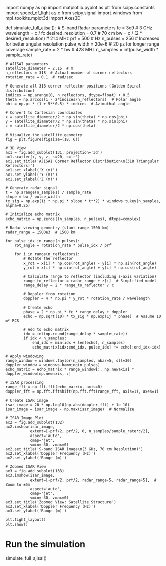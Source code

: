 import numpy as np
import matplotlib.pyplot as plt
from scipy.constants import speed_of_light as c
from scipy.signal import windows
from mpl_toolkits.mplot3d import Axes3D

def simulate_full_ajisai():
    # S-band Radar parameters
    fc = 3e9  # 3 GHz
    wavelength = c / fc
    desired_resolution = 0.7  # 70 cm
    bw = c / (2 * desired_resolution)  # 214 MHz
    prf = 500  # Hz
    n_pulses = 256  # Increased for better angular resolution
    pulse_width = 20e-6  # 20 μs for longer range coverage
    sample_rate = 2 * bw  # 428 MHz
    n_samples = int(pulse_width * sample_rate)
    
    # AJISAI parameters
    satellite_diameter = 2.15  # m
    n_reflectors = 318  # Actual number of corner reflectors
    rotation_rate = 0.1  # rad/sec
    
    # Generate all 318 corner reflector positions (Golden Spiral distribution)
    indices = np.arange(0, n_reflectors, dtype=float) + 0.5
    theta = np.arccos(1 - 2*indices/n_reflectors)  # Polar angle
    phi = np.pi * (1 + 5**0.5) * indices  # Azimuthal angle
    
    # Convert to Cartesian coordinates
    x = satellite_diameter/2 * np.sin(theta) * np.cos(phi)
    y = satellite_diameter/2 * np.sin(theta) * np.sin(phi)
    z = satellite_diameter/2 * np.cos(theta)
    
    # Visualize the satellite geometry
    fig = plt.figure(figsize=(18, 6))
    
    # 3D View
    ax1 = fig.add_subplot(131, projection='3d')
    ax1.scatter(x, y, z, s=20, c='r')
    ax1.set_title('AJISAI Corner Reflector Distribution\n(318 Triangular Reflectors)')
    ax1.set_xlabel('X (m)')
    ax1.set_ylabel('Y (m)')
    ax1.set_zlabel('Z (m)')
    
    # Generate radar signal
    t = np.arange(n_samples) / sample_rate
    slope = bw / pulse_width
    tx_sig = np.exp(1j * np.pi * slope * t**2) * windows.tukey(n_samples, alpha=0.25)
    
    # Initialize echo matrix
    echo_matrix = np.zeros((n_samples, n_pulses), dtype=complex)
    
    # Radar viewing geometry (slant range 1500 km)
    radar_range = 1500e3  # 1500 km
    
    for pulse_idx in range(n_pulses):
        rot_angle = rotation_rate * pulse_idx / prf
        
        for i in range(n_reflectors):
            # Rotate the reflector
            x_rot = x[i] * np.cos(rot_angle) - y[i] * np.sin(rot_angle)
            y_rot = x[i] * np.sin(rot_angle) + y[i] * np.cos(rot_angle)
            
            # Calculate range to reflector (including z-axis variation)
            range_to_reflector = radar_range + z[i]  # Simplified model
            range_delay = 2 * range_to_reflector / c
            
            # Doppler from rotation
            doppler = 4 * np.pi * y_rot * rotation_rate / wavelength
            
            # Create echo
            phase = 2 * np.pi * fc * range_delay + doppler
            echo = np.sqrt(10) * tx_sig * np.exp(1j * phase)  # Assume 10 m² RCS
            
            # Add to echo matrix
            idx = int(np.round(range_delay * sample_rate))
            if idx < n_samples:
                end_idx = min(idx + len(echo), n_samples)
                echo_matrix[idx:end_idx, pulse_idx] += echo[:end_idx-idx]
    
    # Apply windowing
    range_window = windows.taylor(n_samples, nbar=5, sll=30)
    doppler_window = windows.hamming(n_pulses)
    echo_matrix = echo_matrix * range_window[:, np.newaxis] * doppler_window[np.newaxis, :]
    
    # ISAR processing
    range_fft = np.fft.fft(echo_matrix, axis=0)
    doppler_fft = np.fft.fftshift(np.fft.fft(range_fft, axis=1), axes=1)
    
    # Create ISAR image
    isar_image = 20 * np.log10(np.abs(doppler_fft) + 1e-10)
    isar_image = isar_image - np.max(isar_image)  # Normalize
    
    # ISAR Image Plot
    ax2 = fig.add_subplot(132)
    ax2.imshow(isar_image,
               extent=[-prf/2, prf/2, 0, n_samples/sample_rate*c/2],
               aspect='auto',
               cmap='jet',
               vmin=-30, vmax=0)
    ax2.set_title('S-band ISAR Image\n(3 GHz, 70 cm Resolution)')
    ax2.set_xlabel('Doppler Frequency (Hz)')
    ax2.set_ylabel('Range (m)')
    
    # Zoomed ISAR View
    ax3 = fig.add_subplot(133)
    ax3.imshow(isar_image,
               extent=[-prf/2, prf/2, radar_range-5, radar_range+5],  # Zoom to ±5m
               aspect='auto',
               cmap='jet',
               vmin=-30, vmax=0)
    ax3.set_title('Zoomed View: Satellite Structure')
    ax3.set_xlabel('Doppler Frequency (Hz)')
    ax3.set_ylabel('Range (m)')
    
    plt.tight_layout()
    plt.show()

# Run the simulation
simulate_full_ajisai()
